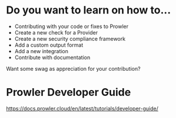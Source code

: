 # Do you want to learn on how to...

- Contributing with your code or fixes to Prowler
- Create a new check for a Provider
- Create a new security compliance framework
- Add a custom output format
- Add a new integration
- Contribute with documentation

Want some swag as appreciation for your contribution?

# Prowler Developer Guide
https://docs.prowler.cloud/en/latest/tutorials/developer-guide/
